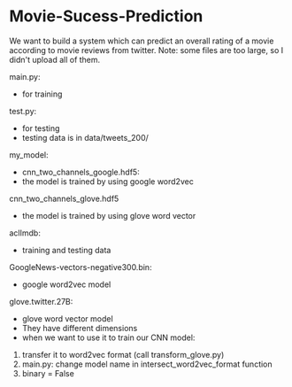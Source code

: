 # Movie-Sucess-Prediction
We want to build a system which can predict an overall rating of a movie according to movie reviews from twitter.
Note: some files are too large, so I didn't upload all of them.



main.py: 
- for training

test.py: 
- for testing
- testing data is in data/tweets_200/

my_model:
- cnn_two_channels_google.hdf5:
- the model is trained by using google word2vec

cnn_two_channels_glove.hdf5
- the model is trained by using glove word vector

aclImdb:
- training and testing data

GoogleNews-vectors-negative300.bin:
- google word2vec model

glove.twitter.27B:
- glove word vector model
- They have different dimensions
- when we want to use it to train our CNN model:
1. transfer it to word2vec format 
(call transform_glove.py)
2. main.py: change model name in intersect_word2vec_format function
3. binary = False
